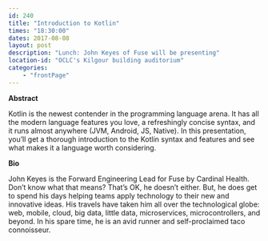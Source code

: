 ```yaml
---
id: 240
title: "Introduction to Kotlin"
times: "18:30:00"
dates: 2017-08-08
layout: post
description: "Lunch: John Keyes of Fuse will be presenting"
location-id: "OCLC's Kilgour building auditorium"
categories: 
    - "frontPage"
---
```

 **Abstract**

Kotlin is the newest contender in the programming language arena. It has all the modern language features you love, a refreshingly concise syntax, and it runs almost anywhere (JVM, Android, JS, Native). In this presentation, you’ll get a thorough introduction to the Kotlin syntax and features and see what makes it a language worth considering.

**Bio**

John Keyes is the Forward Engineering Lead for Fuse by Cardinal Health. Don’t know what that means? That’s OK, he doesn’t either. But, he does get to spend his days helping teams apply technology to their new and innovative ideas. His travels have taken him all over the technological globe: web, mobile, cloud, big data, little data, microservices, microcontrollers, and beyond. In his spare time, he is an avid runner and self-proclaimed taco connoisseur.

